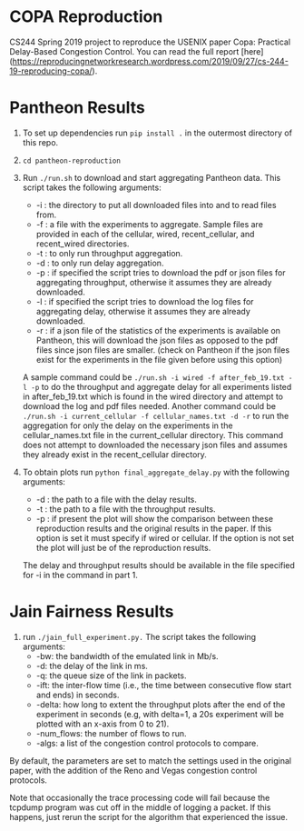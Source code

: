 # COPA Reproduction
CS244 Spring 2019 project to reproduce the USENIX paper Copa: Practical Delay-Based Congestion Control. You can read the full report [here] (https://reproducingnetworkresearch.wordpress.com/2019/09/27/cs-244-19-reproducing-copa/).

# Pantheon Results

1. To set up dependencies run `pip install .` in the outermost directory of this repo.
2. `cd pantheon-reproduction`
3. Run `./run.sh` to download and start aggregating Pantheon data. This script takes the following arguments:
	* -i : the directory to put all downloaded files into and to read files from.
	* -f : a file with the experiments to aggregate. Sample files are provided in each of the cellular, wired, recent_cellular, and recent_wired directories.
	* -t : to only run throughput aggregation.
	* -d : to only run delay aggregation.
	* -p : if specified the script tries to download the pdf or json files for aggregating throughput, otherwise it assumes they are already downloaded.
	* -l : if specified the script tries to download the log files for aggregating delay, otherwise it assumes they are already downloaded.
	* -r : if a json file of the statistics of the experiments is available on Pantheon, this will download the json files as opposed to the pdf files since json files are smaller. (check on Pantheon if the json files exist for the experiments in the file given before using this option)

	A sample command could be `./run.sh -i wired -f after_feb_19.txt -l -p` to do the throughput and aggregate delay for all experiments listed in after_feb_19.txt which is found in the wired directory and attempt to download the log and pdf files needed. Another command could be `./run.sh -i current_cellular -f cellular_names.txt -d -r` to run the aggregation for only the delay on the experiments in the cellular_names.txt file in the current_cellular directory. This command does not attempt to downloaded the necessary json files and assumes they already exist in the recent_cellular directory.

4. To obtain plots run `python final_aggregate_delay.py` with the following arguments:
	* -d : the path to a file with the delay results.
	* -t : the path to a file with the throughput results.
	* -p : if present the plot will show the comparison between these reproduction results and the original results in the paper. If this option is set it must specify if wired or cellular. If the option is not set the plot will just be of the reproduction results.

	The delay and throughput results should be available in the file specified for -i in the command in part 1.

# Jain Fairness Results

1. run `./jain_full_experiment.py.` The script takes the following arguments:
	* -bw: the bandwidth of the emulated link in Mb/s.
	* -d: the delay of the link in ms.
	* -q: the queue size of the link in packets.
	* -ift: the inter-flow time (i.e., the time between consecutive flow start and ends) in seconds.
	* -delta: how long to extent the throughput plots after the end of the experiment in seconds (e.g, with delta=1, a 20s experiment will be plotted with an x-axis from 0 to 21).
	* -num_flows: the number of flows to run.
	* -algs: a list of the congestion control protocols to compare.

By default, the parameters are set to match the settings used in the original paper, with the addition of the Reno and Vegas congestion control protocols. 

Note that occasionally the trace processing code will fail because the tcpdump program was cut off in the middle of logging a packet. If this happens, just rerun the script for the algorithm that experienced the issue.
	

